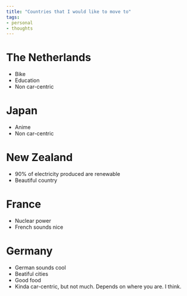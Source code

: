 ```yaml
---
title: "Countries that I would like to move to"
tags:
- personal
- thoughts
---
```


# The Netherlands
- Bike
- Education
- Non car-centric

# Japan
- Anime
- Non car-centric

# New Zealand
- 90% of electricity produced are renewable
- Beautiful country

# France
- Nuclear power
- French sounds nice

# Germany
- German sounds cool
- Beatiful cities
- Good food
- Kinda car-centric, but not much. Depends on where you are. I think.


